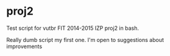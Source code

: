 proj2
=====

Test script for vutbr FIT 2014-2015 IZP proj2 in bash.

Really dumb script my first one. I'm open to suggestions about improvements
